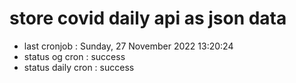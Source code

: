 # store covid daily api as json data

- last cronjob : Sunday, 27 November 2022 13:20:24
- status og cron : success
- status daily cron : success
      
      